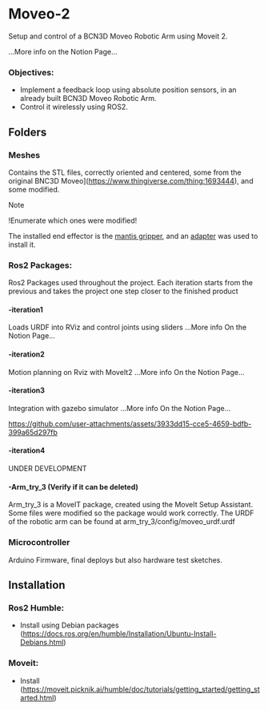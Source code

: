 # Moveo-2
Setup and control of a BCN3D Moveo Robotic Arm using Moveit 2.

...More info on the Notion Page...

### Objectives:
- Implement a feedback loop using absolute position sensors, in an already built BCN3D Moveo Robotic Arm.
- Control it wirelessly using ROS2.

## Folders
### Meshes
Contains the STL files, correctly oriented and centered, some from the original BNC3D Moveo](https://www.thingiverse.com/thing:1693444), and some modified.
>[!NOTE]
>!Enumerate which ones were modified!

The installed end effector is the [mantis gripper](https://www.thingiverse.com/thing:1480408), and an [adapter](https://www.thingiverse.com/thing:1783754) was used to install it.
### Ros2 Packages:
Ros2 Packages used throughout the project.
Each iteration starts from the previous and takes the project one step closer to the finished product

#### -iteration1
Loads URDF into RViz and control joints using sliders
...More info On the Notion Page...

#### -iteration2
Motion planning on Rviz with MoveIt2
...More info On the Notion Page...

#### -iteration3
Integration with gazebo simulator
...More info On the Notion Page...

https://github.com/user-attachments/assets/3933dd15-cce5-4659-bdfb-399a65d297fb


#### -iteration4
UNDER DEVELOPMENT

#### -Arm_try_3 (Verify if it can be deleted)
Arm_try_3 is a MoveIT package, created using the MoveIt Setup Assistant. Some files were modified so the package would work correctly.
The URDF of the robotic arm can be found at arm_try_3/config/moveo_urdf.urdf


### Microcontroller
Arduino Firmware, final deploys but also hardware test sketches.


## Installation

### Ros2 Humble:

- Install using Debian packages (https://docs.ros.org/en/humble/Installation/Ubuntu-Install-Debians.html)

### Moveit:




- Install  (https://moveit.picknik.ai/humble/doc/tutorials/getting_started/getting_started.html)
